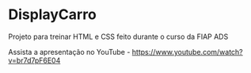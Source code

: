 # DisplayCarro
Projeto para treinar HTML e CSS feito durante o curso da FIAP ADS

Assista a apresentação no YouTube - https://www.youtube.com/watch?v=br7d7pF6E04
